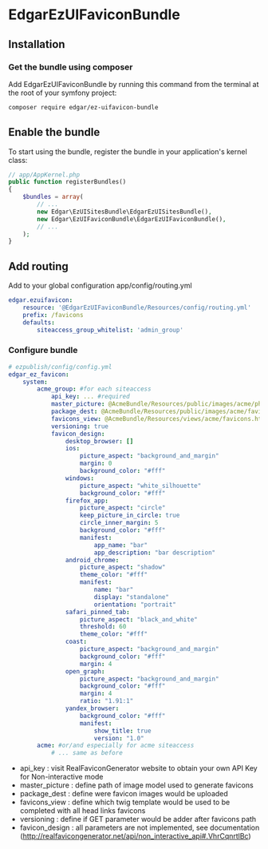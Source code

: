 # EdgarEzUIFaviconBundle

## Installation

### Get the bundle using composer

Add EdgarEzUIFaviconBundle by running this command from the terminal at the root of
your symfony project:

```bash
composer require edgar/ez-uifavicon-bundle
```

## Enable the bundle

To start using the bundle, register the bundle in your application's kernel class:

```php
// app/AppKernel.php
public function registerBundles()
{
    $bundles = array(
        // ...
        new Edgar\EzUISitesBundle\EdgarEzUISitesBundle(),
        new Edgar\EzUIFaviconBundle\EdgarEzUIFaviconBundle(),
        // ...
    );
}
```

## Add routing

Add to your global configuration app/config/routing.yml

```yaml
edgar.ezuifavicon:
    resource: '@EdgarEzUIFaviconBundle/Resources/config/routing.yml'
    prefix: /favicons
    defaults:
        siteaccess_group_whitelist: 'admin_group'
```

### Configure bundle

```yaml
# ezpublish/config/config.yml
edgar_ez_favicon:
    system:
        acme_group: #for each siteaccess
            api_key: ... #required
            master_picture: @AcmeBundle/Resources/public/images/acme/photo.jpg #required
            package_dest: @AcmeBundle/Resources/public/images/acme/favicons/ #required
            favicons_view: @AcmeBundle/Resources/views/acme/favicons.html.twig #required
            versioning: true
            favicon_design:
                desktop_browser: []
                ios:
                    picture_aspect: "background_and_margin"
                    margin: 0
                    background_color: "#fff"
                windows:
                    picture_aspect: "white_silhouette"
                    background_color: "#fff"
                firefox_app:
                    picture_aspect: "circle"
                    keep_picture_in_circle: true
                    circle_inner_margin: 5
                    background_color: "#fff"
                    manifest:
                        app_name: "bar"
                        app_description: "bar description"
                android_chrome:
                    picture_aspect: "shadow"
                    theme_color: "#fff"
                    manifest:
                        name: "bar"
                        display: "standalone"
                        orientation: "portrait"
                safari_pinned_tab:
                    picture_aspect: "black_and_white"
                    threshold: 60
                    theme_color: "#fff"
                coast:
                    picture_aspect: "background_and_margin"
                    background_color: "#fff"
                    margin: 4
                open_graph:
                    picture_aspect: "background_and_margin"
                    background_color: "#fff"
                    margin: 4
                    ratio: "1.91:1"
                yandex_browser:
                    background_color: "#fff"
                    manifest:
                        show_title: true
                        version: "1.0"
        acme: #or/and especially for acme siteaccess
            # ... same as before
```

* api_key : visit RealFaviconGenerator website to obtain your own API Key for Non-interactive mode
* master_picture : define path of image model used to generate favicons
* package_dest : define were favicon images would be uploaded
* favicons_view : define which twig template would be used to be completed with all head links favicons
* versioning : define if GET parameter would be adder after favicons path
* favicon_design : all parameters are not implemented, see documentation (http://realfavicongenerator.net/api/non_interactive_api#.VhrCqnrtlBc)
